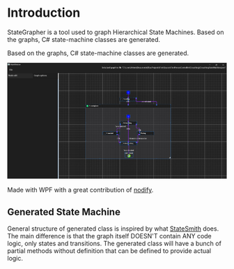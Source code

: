 # Introduction
StateGrapher is a tool used to graph Hierarchical State Machines. Based on the graphs, C# state-machine classes are generated.

Based on the graphs, C# state-machine classes are generated.

![AppPreview](../images/AppPreview.png)

Made with WPF with a great contribution of [nodify](https://github.com/miroiu/nodify).

## Generated State Machine
General structure of generated class is inspired by what [StateSmith](https://github.com/StateSmith/StateSmith) does.
The main difference is that the graph itself DOESN'T contain ANY code logic, only states and transitions.
The generated class will have a bunch of partial methods without definition that can be defined to provide actual logic.